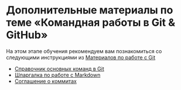 # Дополнительные материалы по теме «Командная работы в Git & GitHub»

На этом этапе обучения рекомендуем вам познакомиться со следующими инструкциями из [Материалов по работе с Git](https://docs.google.com/document/d/1HeGuDnKbM4iNAz8iKRleU9sFjchSBOQpUZZyRGOiRas/edit?usp=sharing)

- [Справочник основных команд в Git](./GitCommandGuide.md)
- [Шпаргалка по работе с Markdown](https://github.com/netology-code/guides/blob/master/editors/Markdown-docs.md)
- [Соглашение о коммитах](https://www.conventionalcommits.org/ru/v1.0.0/)

